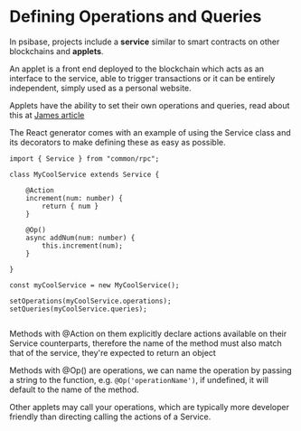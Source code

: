 # Defining Operations and Queries

In psibase, projects include a **service** similar to smart contracts on other blockchains and **applets**.

An applet is a front end deployed to the blockchain which acts as an interface to the service, able to trigger transactions or it can be entirely independent, simply used as a personal website.

Applets have the ability to set their own operations and queries, read about this at [James article]()

The React generator comes with an example of using the Service class and its decorators to make defining these as easy as possible.

```
import { Service } from "common/rpc";

class MyCoolService extends Service {

    @Action
    increment(num: number) {
        return { num }
    }

    @Op()
    async addNum(num: number) {
        this.increment(num);
    }

}

const myCoolService = new MyCoolService();

setOperations(myCoolService.operations);
setQueries(myCoolService.queries);


```

Methods with @Action on them explicitly declare actions available on their Service counterparts, therefore the name of the method must also match that of the service, they're expected to return an object

Methods with @Op() are operations, we can name the operation by passing a string to the function, e.g. `@Op('operationName')`, if undefined, it will default to the name of the method.

Other applets may call your operations, which are typically more developer friendly than directing calling the actions of a Service.
